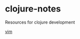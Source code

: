 clojure-notes
=============

Resources for clojure development

[vim](http://kevinmccarthy.org/blog/2013/10/12/setting-up-vim-for-clojure/)
